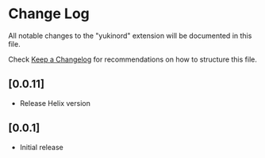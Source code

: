 # Change Log

All notable changes to the "yukinord" extension will be documented in this file.

Check [Keep a Changelog](http://keepachangelog.com/) for recommendations on how to structure this file.

## [0.0.11]

- Release Helix version

## [0.0.1]

- Initial release
